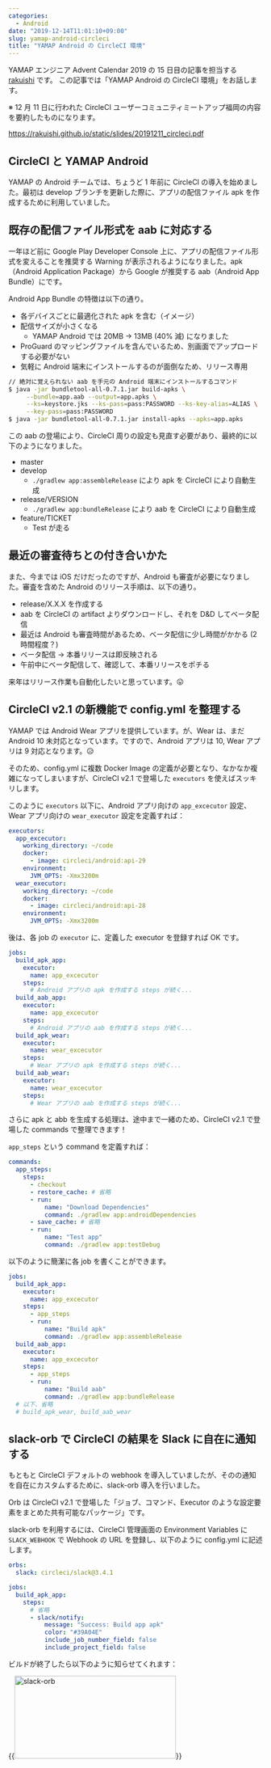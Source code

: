 ```yaml
---
categories:
  - Android
date: "2019-12-14T11:01:10+09:00"
slug: yamap-android-circleci
title: "YAMAP Android の CircleCI 環境"
---
```


YAMAP エンジニア Advent Calendar 2019 の 15 日目の記事を担当する [rakuishi](https://github.com/rakuishi) です。
この記事では「YAMAP Android の CircleCI 環境」をお話します。

※ 12 月 11 日に行われた CircleCI ユーザーコミュニティミートアップ福岡の内容を要約したものになります。

https://rakuishi.github.io/static/slides/20191211_circleci.pdf

## CircleCI と YAMAP Android

YAMAP の Android チームでは、ちょうど 1 年前に CircleCI の導入を始めました。最初は develop ブランチを更新した際に、アプリの配信ファイル apk を作成するために利用していました。

## 既存の配信ファイル形式を aab に対応する

一年ほど前に Google Play Developer Console 上に、アプリの配信ファイル形式を変えることを推奨する Warning が表示されるようになりました。apk（Android Application Package）から Google が推奨する aab（Android App Bundle）にです。

Android App Bundle の特徴は以下の通り。

- 各デバイスごとに最適化された apk を含む（イメージ）
- 配信サイズが小さくなる
  - YAMAP Android では 20MB → 13MB (40% 減) になりました
- ProGuard のマッピングファイルを含んでいるため、別画面でアップロードする必要がない
- 気軽に Android 端末にインストールするのが面倒なため、リリース専用

```bash
// 絶対に覚えられない aab を手元の Android 端末にインストールするコマンド
$ java -jar bundletool-all-0.7.1.jar build-apks \
     --bundle=app.aab --output=app.apks \
     --ks=keystore.jks --ks-pass=pass:PASSWORD --ks-key-alias=ALIAS \
     --key-pass=pass:PASSWORD
$ java -jar bundletool-all-0.7.1.jar install-apks --apks=app.apks
```

この aab の登場により、CircleCI 周りの設定も見直す必要があり、最終的に以下のようになりました。

- master
- develop
  - `./gradlew app:assembleRelease` により apk を CircleCI により自動生成
- release/VERSION
  - `./gradlew app:bundleRelease` により aab を CircleCI により自動生成
- feature/TICKET
  - Test が走る

## 最近の審査待ちとの付き合いかた

また、今までは iOS だけだったのですが、Android も審査が必要になりました。審査を含めた Android のリリース手順は、以下の通り。

- release/X.X.X を作成する
- aab を CircleCI の artifact よりダウンロードし、それを D&D してベータ配信
- 最近は Android も審査時間があるため、ベータ配信に少し時間がかかる (2 時間程度？)
- ベータ配信 → 本番リリースは即反映される
- 午前中にベータ配信して、確認して、本番リリースをポチる

来年はリリース作業も自動化したいと思っています。😛

## CircleCI v2.1 の新機能で config.yml を整理する

YAMAP では Android Wear アプリを提供しています。が、Wear は、まだ Android 10 未対応となっています。ですので、Android アプリは 10, Wear アプリは 9 対応となります。😥

そのため、config.yml に複数 Docker Image の定義が必要となり、なかなか複雑になってしまいますが、CircleCI v2.1 で登場した `executors` を使えばスッキリします。

このように `executors` 以下に、Android アプリ向けの `app_excecutor` 設定、Wear アプリ向けの `wear_executor` 設定を定義すれば：

```yml
executors:
  app_excecutor:
    working_directory: ~/code
    docker:
      - image: circleci/android:api-29
    environment:
      JVM_OPTS: -Xmx3200m
  wear_executor:
    working_directory: ~/code
    docker:
      - image: circleci/android:api-28
    environment:
      JVM_OPTS: -Xmx3200m
```

後は、各 job の `executor` に、定義した executor を登録すれば OK です。

```yml
jobs:
  build_apk_app:
    executor:
      name: app_excecutor
    steps:
      # Android アプリの apk を作成する steps が続く...
  build_aab_app:
    executor:
      name: app_excecutor
    steps:
      # Android アプリの aab を作成する steps が続く...
  build_apk_wear:
    executor:
      name: wear_excecutor
    steps:
      # Wear アプリの apk を作成する steps が続く...
  build_aab_wear:
    executor:
      name: wear_excecutor
    steps:
      # Wear アプリの aab を作成する steps が続く...
```

さらに apk と abb を生成する処理は、途中まで一緒のため、CircleCI v2.1 で登場した commands で整理できます！

`app_steps` という command を定義すれば：

```yml
commands:
  app_steps:
    steps:
      - checkout
      - restore_cache: # 省略
      - run:
          name: "Download Dependencies"
          command: ./gradlew app:androidDependencies
      - save_cache: # 省略
      - run:
          name: "Test app"
          command: ./gradlew app:testDebug
```

以下のように簡潔に各 job を書くことができます。

```yml
jobs:
  build_apk_app:
    executor:
      name: app_excecutor
    steps:
      - app_steps
      - run:
          name: "Build apk"
          command: ./gradlew app:assembleRelease
  build_aab_app:
    executor:
      name: app_excecutor
    steps:
      - app_steps
      - run:
          name: "Build aab"
          command: ./gradlew app:bundleRelease
  # 以下、省略
  # build_apk_wear, build_aab_wear
```

## slack-orb で CircleCI の結果を Slack に自在に通知する

もともと CircleCI デフォルトの webhook を導入していましたが、そのの通知を自在にカスタムするために、slack-orb 導入を行いました。

Orb は CircleCI v2.1 で登場した「ジョブ、コマンド、Executor のような設定要素をまとめた共有可能なパッケージ」です。

slack-orb を利用するには、CircleCI 管理画面の Environment Variables に `SLACK_WEBHOOK` で Webhook の URL を登録し、以下のように config.yml に記述します。

```yml
orbs:
  slack: circleci/slack@3.4.1

jobs:
  build_apk_app:
    steps:
      # 省略
      - slack/notify:
          message: "Success: Build app apk"
          color: "#39A04E"
          include_job_number_field: false
          include_project_field: false
```

ビルドが終了したら以下のように知らせてくれます：

{{<img alt="slack-orb" src="/images/2019/12/slack-orb.png" width="320" height="164">}}
